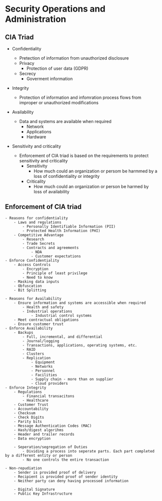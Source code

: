 # Security Operations and Administration

## CIA Triad

- Confidentiality
    - Pretection of information from unauthorized disclosure
    - Privacy
        - Protection of user data (GDPR)
    - Secrecy
        - Goverment information

- Integrity
    - Protection of information and infomration process flows from improper or unauthorized modifications

- Availability
    - Data and systems are available when required
        - Network
        - Applications
        - Hardware

- Sensitivity and criticality
    - Enforcement of CIA triad is based on the requirements to protect sensitivity and criticality
        - Sensitivity
            - How much could an organization or persom be harmmed by a loss of confidentiality or integrity
        - Criticality
            - How much could an organization or person be harmed by loss of availability

## Enforcement of CIA triad
    - Reasons for confidentiality
        - Laws and regulations
            - Personally Identifiable Information (PII)
            - Protected Health Information (PHI)
        - Competitive Advantage
            - Research
            - Trade Secrets
            - Contracts and agreements
                - NDA
                - Customer expectations
    - Enforce Confidentiality
        - Access Controls
            - Encryption
            - Principle of least privilege
            - Need to know
        - Masking data inputs
        - Obfuscation
        - Bit Splitting
        
    - Reasons for Availability
        - Ensure information and systems are accessible when required
            - Health and safety
            - Industrial operations
                - Industrial control systems
        - Meet contractual obligations
        - Ensure customer trust
    - Enforce Availability
        - Backups
            - Full, incremental, and differential
            - Journal/logging
            - Transactions, applications, operating systems, etc.
            - RAID
            - Clusters
            - Replication
                - Equipment
                - Networks
                - Personnel
                - Facilities
                - Supply chain - more than on supplier
                - Cloud providers
    - Enforce Integrity
        - Regulations
            - Financial transacitons
            - Healthcare
        - Customer Trust
        - Accountability
        - Checksum
        - Check Digits
        - Parity bits
        - Message Authentication Codes (MAC)
        - Hash/digest algorihms
        - Header and trailer records
        - Data encryption

        - Seperation/segregation of Duties
            - Dividing a process into seperate parts. Each part completed by a different entity or person
            - No one controls the entire transaction

    - Non-repudiation
        - Sender is provided proof of delivery
        - Recipient is provided proof of sender identity
        - Neither party can deny having processed information

        - Digital Signature
        - Public Key Infrastructure
        

            










